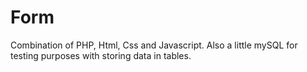 # Form
Combination of PHP, Html, Css and Javascript. Also a little mySQL for testing purposes with storing data in tables.
